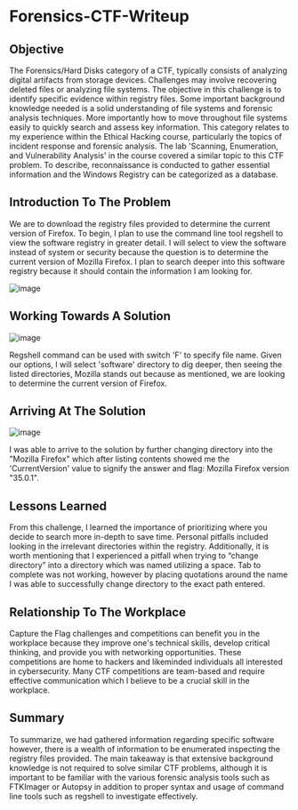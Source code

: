 # Forensics-CTF-Writeup

## Objective

The Forensics/Hard Disks category of a CTF, typically consists of analyzing digital artifacts from storage devices. Challenges may involve recovering deleted files or analyzing file systems. The objective in this challenge is to identify specific evidence within registry files. Some important background knowledge needed is a solid understanding of file systems and forensic analysis techniques. More importantly how to move throughout file systems easily to quickly search and assess key information. This category relates to my experience within the Ethical Hacking course, particularly the topics of incident response and forensic analysis. The lab 'Scanning, Enumeration, and Vulnerability Analysis' in the course covered a similar topic to this CTF problem. To describe, reconnaissance is conducted to gather essential information and the Windows Registry can be categorized as a database.

## Introduction To The Problem

We are to download the registry files provided to determine the current version of Firefox. To begin, I plan to use the command line tool regshell to view the software registry in greater detail. I will select to view the software instead of system or security because the question is to determine the current version of Mozilla Firefox. I plan to search deeper into this software registry because it should contain the information I am looking for.

![image](https://github.com/user-attachments/assets/9e0dcbd0-8749-494d-8cd9-8c7d578af391)

## Working Towards A Solution

![image](https://github.com/user-attachments/assets/9a01bbaf-555c-4a52-8a39-827ce7f37ac6)

Regshell command can be used with switch 'F' to specify file name. Given our options, I will select 'software' directory to dig deeper, then seeing the listed directories, Mozilla stands out because as mentioned, we are looking to determine the current version of Firefox. 

## Arriving At The Solution

![image](https://github.com/user-attachments/assets/695c19af-1b39-46ed-968d-5e5fde64a4e8)

I was able to arrive to the solution by further changing directory into the "Mozilla Firefox" which after listing contents showed me the 'CurrentVersion' value to signify the answer and flag: Mozilla Firefox version "35.0.1".

## Lessons Learned 

From this challenge, I learned the importance of prioritizing where you decide to search more in-depth to save time. Personal pitfalls included looking in the irrelevant directories within the registry. Additionally, it is worth mentioning that I experienced a pitfall when trying to “change directory” into a directory which was named utilizing a space. Tab to complete was not working, however by placing quotations around the name I was able to successfully change directory to the exact path entered. 

## Relationship To The Workplace

Capture the Flag challenges and competitions can benefit you in the workplace because they improve one's technical skills, develop critical thinking, and provide you with networking opportunities. These competitions are home to hackers and likeminded individuals all interested in cybersecurity. Many CTF competitions are team-based and require effective communication which I believe to be a crucial skill in the workplace.

## Summary

To summarize, we had gathered information regarding specific software however, there is a wealth of information to be enumerated inspecting the registry files provided. The main takeaway is that extensive background knowledge is not required to solve similar CTF problems, although it is important to be familiar with the various forensic analysis tools such as FTKImager or Autopsy in addition to proper syntax and usage of command line tools such as regshell to investigate effectively.


